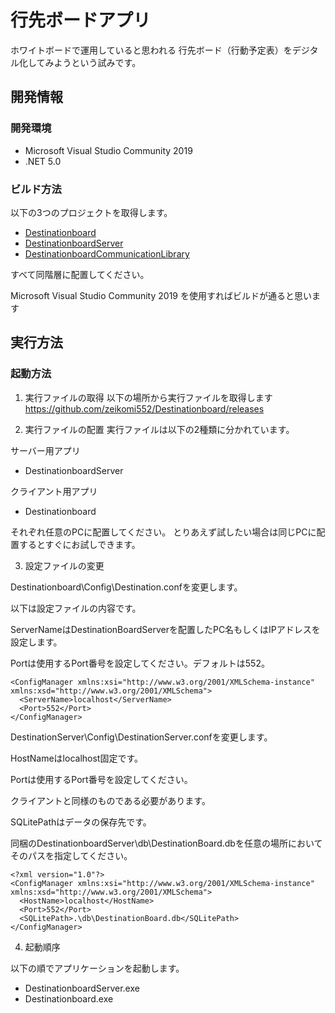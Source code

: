 # 行先ボードアプリ

ホワイトボードで運用していると思われる
行先ボード（行動予定表）をデジタル化してみようという試みです。

## 開発情報
### 開発環境
- Microsoft Visual Studio Community 2019
- .NET 5.0

### ビルド方法

以下の3つのプロジェクトを取得します。
- [Destinationboard](https://github.com/zeikomi552/Destinationboard)
- [DestinationboardServer](https://github.com/zeikomi552/DestinationboardServer)
- [DestinationboardCommunicationLibrary](https://github.com/zeikomi552/DestinationboardCommunicationLibrary)

すべて同階層に配置してください。

Microsoft Visual Studio Community 2019
を使用すればビルドが通ると思います

## 実行方法

### 起動方法
1. 実行ファイルの取得
以下の場所から実行ファイルを取得します
https://github.com/zeikomi552/Destinationboard/releases

2. 実行ファイルの配置
実行ファイルは以下の2種類に分かれています。

サーバー用アプリ
- DestinationboardServer

クライアント用アプリ
- Destinationboard

それぞれ任意のPCに配置してください。
とりあえず試したい場合は同じPCに配置するとすぐにお試しできます。

3. 設定ファイルの変更

Destinationboard\Config\Destination.confを変更します。

以下は設定ファイルの内容です。<p>
ServerNameはDestinationBoardServerを配置したPC名もしくはIPアドレスを設定します。<p>
Portは使用するPort番号を設定してください。デフォルトは552。<p>

```
<ConfigManager xmlns:xsi="http://www.w3.org/2001/XMLSchema-instance" xmlns:xsd="http://www.w3.org/2001/XMLSchema">
  <ServerName>localhost</ServerName>
  <Port>552</Port>
</ConfigManager>
```

DestinationServer\Config\DestinationServer.confを変更します。

HostNameはlocalhost固定です。<p>
Portは使用するPort番号を設定してください。<p>
クライアントと同様のものである必要があります。<p>
SQLitePathはデータの保存先です。<p>
同梱のDestinationboardServer\db\DestinationBoard.dbを任意の場所においてそのパスを指定してください。<p>

```
<?xml version="1.0"?>
<ConfigManager xmlns:xsi="http://www.w3.org/2001/XMLSchema-instance" xmlns:xsd="http://www.w3.org/2001/XMLSchema">
  <HostName>localhost</HostName>
  <Port>552</Port>
  <SQLitePath>.\db\DestinationBoard.db</SQLitePath>
</ConfigManager>
```

4. 起動順序

以下の順でアプリケーションを起動します。
- DestinationboardServer.exe
- Destinationboard.exe




